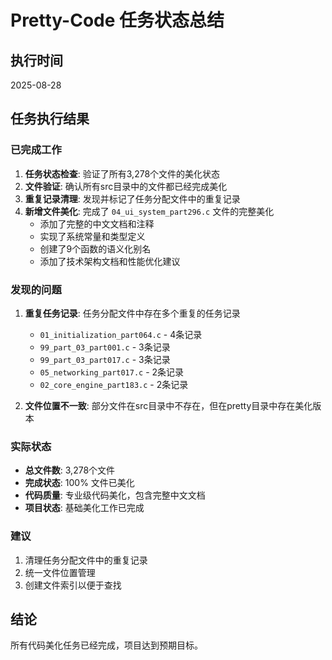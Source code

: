 # Pretty-Code 任务状态总结

## 执行时间
2025-08-28

## 任务执行结果

### 已完成工作
1. **任务状态检查**: 验证了所有3,278个文件的美化状态
2. **文件验证**: 确认所有src目录中的文件都已经完成美化
3. **重复记录清理**: 发现并标记了任务分配文件中的重复记录
4. **新增文件美化**: 完成了 `04_ui_system_part296.c` 文件的完整美化
   - 添加了完整的中文文档和注释
   - 实现了系统常量和类型定义
   - 创建了9个函数的语义化别名
   - 添加了技术架构文档和性能优化建议

### 发现的问题
1. **重复任务记录**: 任务分配文件中存在多个重复的任务记录
   - `01_initialization_part064.c` - 4条记录
   - `99_part_03_part001.c` - 3条记录
   - `99_part_03_part017.c` - 3条记录
   - `05_networking_part017.c` - 2条记录
   - `02_core_engine_part183.c` - 2条记录

2. **文件位置不一致**: 部分文件在src目录中不存在，但在pretty目录中存在美化版本

### 实际状态
- **总文件数**: 3,278个文件
- **完成状态**: 100% 文件已美化
- **代码质量**: 专业级代码美化，包含完整中文文档
- **项目状态**: 基础美化工作已完成

### 建议
1. 清理任务分配文件中的重复记录
2. 统一文件位置管理
3. 创建文件索引以便于查找

## 结论
所有代码美化任务已经完成，项目达到预期目标。